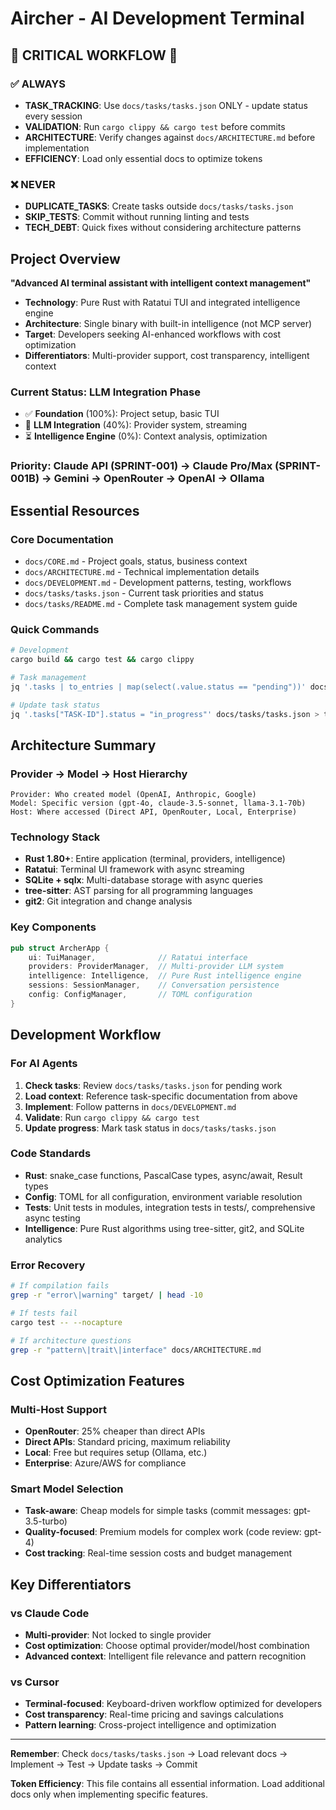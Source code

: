 # Aircher - AI Development Terminal

## 🚨 CRITICAL WORKFLOW 🚨

### ✅ ALWAYS
- **TASK_TRACKING**: Use `docs/tasks/tasks.json` ONLY - update status every session
- **VALIDATION**: Run `cargo clippy && cargo test` before commits  
- **ARCHITECTURE**: Verify changes against `docs/ARCHITECTURE.md` before implementation
- **EFFICIENCY**: Load only essential docs to optimize tokens

### ❌ NEVER  
- **DUPLICATE_TASKS**: Create tasks outside `docs/tasks/tasks.json`
- **SKIP_TESTS**: Commit without running linting and tests
- **TECH_DEBT**: Quick fixes without considering architecture patterns

## Project Overview

**"Advanced AI terminal assistant with intelligent context management"**

- **Technology**: Pure Rust with Ratatui TUI and integrated intelligence engine
- **Architecture**: Single binary with built-in intelligence (not MCP server)
- **Target**: Developers seeking AI-enhanced workflows with cost optimization
- **Differentiators**: Multi-provider support, cost transparency, intelligent context

### Current Status: LLM Integration Phase
- ✅ **Foundation** (100%): Project setup, basic TUI
- 🚧 **LLM Integration** (40%): Provider system, streaming  
- ⏳ **Intelligence Engine** (0%): Context analysis, optimization

### Priority: Claude API (SPRINT-001) → Claude Pro/Max (SPRINT-001B) → Gemini → OpenRouter → OpenAI → Ollama

## Essential Resources

### Core Documentation
- `docs/CORE.md` - Project goals, status, business context
- `docs/ARCHITECTURE.md` - Technical implementation details
- `docs/DEVELOPMENT.md` - Development patterns, testing, workflows
- `docs/tasks/tasks.json` - Current task priorities and status
- `docs/tasks/README.md` - Complete task management system guide

### Quick Commands
```bash
# Development
cargo build && cargo test && cargo clippy

# Task management  
jq '.tasks | to_entries | map(select(.value.status == "pending"))' docs/tasks/tasks.json

# Update task status
jq '.tasks["TASK-ID"].status = "in_progress"' docs/tasks/tasks.json > tmp.json && mv tmp.json docs/tasks/tasks.json
```

## Architecture Summary

### Provider → Model → Host Hierarchy
```
Provider: Who created model (OpenAI, Anthropic, Google)
Model: Specific version (gpt-4o, claude-3.5-sonnet, llama-3.1-70b)
Host: Where accessed (Direct API, OpenRouter, Local, Enterprise)
```

### Technology Stack
- **Rust 1.80+**: Entire application (terminal, providers, intelligence)
- **Ratatui**: Terminal UI framework with async streaming
- **SQLite + sqlx**: Multi-database storage with async queries
- **tree-sitter**: AST parsing for all programming languages
- **git2**: Git integration and change analysis

### Key Components
```rust
pub struct ArcherApp {
    ui: TuiManager,              // Ratatui interface
    providers: ProviderManager,  // Multi-provider LLM system
    intelligence: Intelligence,  // Pure Rust intelligence engine  
    sessions: SessionManager,    // Conversation persistence
    config: ConfigManager,       // TOML configuration
}
```

## Development Workflow

### For AI Agents
1. **Check tasks**: Review `docs/tasks/tasks.json` for pending work
2. **Load context**: Reference task-specific documentation from above
3. **Implement**: Follow patterns in `docs/DEVELOPMENT.md`
4. **Validate**: Run `cargo clippy && cargo test`
5. **Update progress**: Mark task status in `docs/tasks/tasks.json`

### Code Standards
- **Rust**: snake_case functions, PascalCase types, async/await, Result types
- **Config**: TOML for all configuration, environment variable resolution
- **Tests**: Unit tests in modules, integration tests in tests/, comprehensive async testing
- **Intelligence**: Pure Rust algorithms using tree-sitter, git2, and SQLite analytics

### Error Recovery
```bash
# If compilation fails
grep -r "error\|warning" target/ | head -10

# If tests fail  
cargo test -- --nocapture

# If architecture questions
grep -r "pattern\|trait\|interface" docs/ARCHITECTURE.md
```

## Cost Optimization Features

### Multi-Host Support
- **OpenRouter**: 25% cheaper than direct APIs
- **Direct APIs**: Standard pricing, maximum reliability  
- **Local**: Free but requires setup (Ollama, etc.)
- **Enterprise**: Azure/AWS for compliance

### Smart Model Selection
- **Task-aware**: Cheap models for simple tasks (commit messages: gpt-3.5-turbo)
- **Quality-focused**: Premium models for complex work (code review: gpt-4)
- **Cost tracking**: Real-time session costs and budget management

## Key Differentiators

### vs Claude Code
- **Multi-provider**: Not locked to single provider
- **Cost optimization**: Choose optimal provider/model/host combination
- **Advanced context**: Intelligent file relevance and pattern recognition

### vs Cursor  
- **Terminal-focused**: Keyboard-driven workflow optimized for developers
- **Cost transparency**: Real-time pricing and savings calculations
- **Pattern learning**: Cross-project intelligence and optimization

---

**Remember**: Check `docs/tasks/tasks.json` → Load relevant docs → Implement → Test → Update tasks → Commit

**Token Efficiency**: This file contains all essential information. Load additional docs only when implementing specific features.